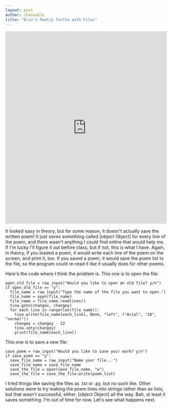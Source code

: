 ```yaml
--- 
layout: post
author: chausuble
title: "Erin's Poetry Turtle with Files"
---
```


<iframe src="https://trinket.io/embed/python/436dda692a" width="100%" height="600" frameborder="0" marginwidth="0" marginheight="0" allowfullscreen></iframe>

It looked easy in theory, but for some reason, it doesn't actually save the written poem! It just saves something called
[object Object] for every line of the poem, and there wasn't anything I could find online that would help me. If I'm lucky
I'll figure it out before class, but if not, this is what I have. Again, in theory, if you loaded a poem, it would write each 
line of the poem on the screen, and print it, too. If you saved a poem, it would save the poem list to the file, so the
program could re-read it like it usually does for other poems.

Here's the code where I think the problem is. This one is to open the file:

```
open_old_file = raw_input("Would you like to open an old file? y/n")
if open_old_file == "y":
  file_name = raw_input("Type the name of the file you want to open.")
  file_name = open(file_name)
  file_name = file_name.readlines()
  tina.goto(changex, changey)
  for each_line in range(len(file_name)):
    tina.write(file_name[each_line], None, "left", ("Arial", "18", "normal"))
    changey = changey - 22
    tina.sety(changey)
    print(file_name[each_line])
```

This one is to save a new file:

```
save_poem = raw_input("Would you like to save your work? y/n")
if save_poem == "y":
  save_file_name = raw_input("Name your file...")
  save_file_name = save_file_name
  save_the_file = open(save_file_name, "w")
  save_the_file = save_the_file.write(poem_list)
```
 I tried things like saving the files as .txt or .py, but no such like. Other solutions were to try making the poem lines
 into strings rather than as lists, but that wasn't successful, either. [object Object] all the way. Bah, at least it
 saves something. I'm out of time for now. Let's see what happens next.
